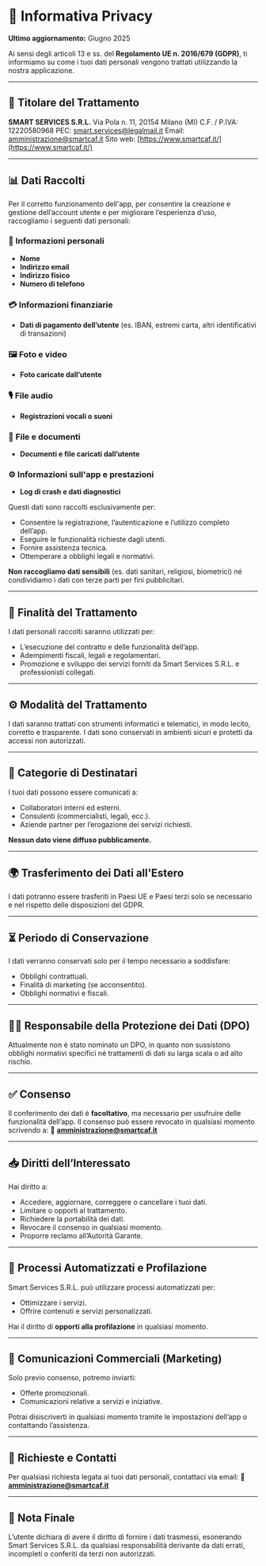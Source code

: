 # 📜 Informativa Privacy

**Ultimo aggiornamento:** Giugno 2025

Ai sensi degli articoli 13 e ss. del **Regolamento UE n. 2016/679 (GDPR)**, ti informiamo su come i tuoi dati personali vengono trattati utilizzando la nostra applicazione.

---

## 🔐 Titolare del Trattamento

**SMART SERVICES S.R.L.**
Via Pola n. 11, 20154 Milano (MI)
C.F. / P.IVA: 12220580968
PEC: [smart.services@legalmail.it](mailto:smart.services@legalmail.it)
Email: [amministrazione@smartcaf.it](mailto:amministrazione@smartcaf.it)
Sito web: [https://www.smartcaf.it/](https://www.smartcaf.it/)

---

## 📊 Dati Raccolti

Per il corretto funzionamento dell'app, per consentire la creazione e gestione dell’account utente e per migliorare l’esperienza d’uso, raccogliamo i seguenti dati personali:

### 📌 Informazioni personali

* **Nome**
* **Indirizzo email**
* **Indirizzo fisico**
* **Numero di telefono**

### 💳 Informazioni finanziarie

* **Dati di pagamento dell’utente** (es. IBAN, estremi carta, altri identificativi di transazioni)

### 🖼️ Foto e video

* **Foto caricate dall’utente**

### 🎙️ File audio

* **Registrazioni vocali o suoni**

### 📄 File e documenti

* **Documenti e file caricati dall’utente**

### ⚙️ Informazioni sull'app e prestazioni

* **Log di crash e dati diagnostici**

Questi dati sono raccolti esclusivamente per:

* Consentire la registrazione, l’autenticazione e l’utilizzo completo dell’app.
* Eseguire le funzionalità richieste dagli utenti.
* Fornire assistenza tecnica.
* Ottemperare a obblighi legali e normativi.

**Non raccogliamo dati sensibili** (es. dati sanitari, religiosi, biometrici) né condividiamo i dati con terze parti per fini pubblicitari.

---

## 🎯 Finalità del Trattamento

I dati personali raccolti saranno utilizzati per:

* L’esecuzione del contratto e delle funzionalità dell’app.
* Adempimenti fiscali, legali e regolamentari.
* Promozione e sviluppo dei servizi forniti da Smart Services S.R.L. e professionisti collegati.

---

## ⚙️ Modalità del Trattamento

I dati saranno trattati con strumenti informatici e telematici, in modo lecito, corretto e trasparente. I dati sono conservati in ambienti sicuri e protetti da accessi non autorizzati.

---

## 👥 Categorie di Destinatari

I tuoi dati possono essere comunicati a:

* Collaboratori interni ed esterni.
* Consulenti (commercialisti, legali, ecc.).
* Aziende partner per l’erogazione dei servizi richiesti.

**Nessun dato viene diffuso pubblicamente.**

---

## 🌍 Trasferimento dei Dati all'Estero

I dati potranno essere trasferiti in Paesi UE e Paesi terzi solo se necessario e nel rispetto delle disposizioni del GDPR.

---

## ⏳ Periodo di Conservazione

I dati verranno conservati solo per il tempo necessario a soddisfare:

* Obblighi contrattuali.
* Finalità di marketing (se acconsentito).
* Obblighi normativi e fiscali.

---

## 🧑‍💼 Responsabile della Protezione dei Dati (DPO)

Attualmente non è stato nominato un DPO, in quanto non sussistono obblighi normativi specifici né trattamenti di dati su larga scala o ad alto rischio.

---

## ✅ Consenso

Il conferimento dei dati è **facoltativo**, ma necessario per usufruire delle funzionalità dell’app. Il consenso può essere revocato in qualsiasi momento scrivendo a:
📧 **[amministrazione@smartcaf.it](mailto:amministrazione@smartcaf.it)**

---

## 📥 Diritti dell’Interessato

Hai diritto a:

* Accedere, aggiornare, correggere o cancellare i tuoi dati.
* Limitare o opporti al trattamento.
* Richiedere la portabilità dei dati.
* Revocare il consenso in qualsiasi momento.
* Proporre reclamo all’Autorità Garante.

---

## 🧠 Processi Automatizzati e Profilazione

Smart Services S.R.L. può utilizzare processi automatizzati per:

* Ottimizzare i servizi.
* Offrire contenuti e servizi personalizzati.

Hai il diritto di **opporti alla profilazione** in qualsiasi momento.

---

## 📢 Comunicazioni Commerciali (Marketing)

Solo previo consenso, potremo inviarti:

* Offerte promozionali.
* Comunicazioni relative a servizi e iniziative.

Potrai disiscriverti in qualsiasi momento tramite le impostazioni dell’app o contattando l’assistenza.

---

## 📩 Richieste e Contatti

Per qualsiasi richiesta legata ai tuoi dati personali, contattaci via email:
📧 **[amministrazione@smartcaf.it](mailto:amministrazione@smartcaf.it)**

---

## 📌 Nota Finale

L’utente dichiara di avere il diritto di fornire i dati trasmessi, esonerando Smart Services S.R.L. da qualsiasi responsabilità derivante da dati errati, incompleti o conferiti da terzi non autorizzati.
